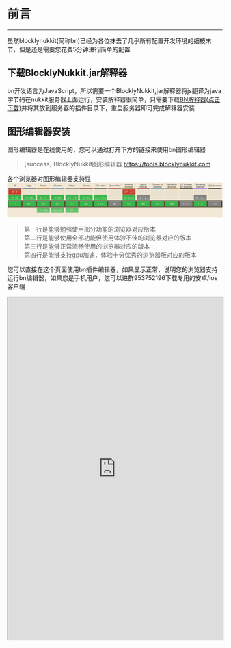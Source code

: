 # 前言         
*********         
虽然blocklynukkit(简称bn)已经为各位抹去了几乎所有配置开发环境的细枝末节，但是还是需要您花费5分钟进行简单的配置         
## 下载BlocklyNukkit.jar解释器         
bn开发语言为JavaScript，所以需要一个BlocklyNukkit,jar解释器将js翻译为java字节码在nukkit服务器上面运行，安装解释器很简单，只需要下载[BN解释器\(点击下载\)](https://tools.blocklynukkit.com/BlocklyNukkit.jar)并将其放到服务器的插件目录下，重启服务器即可完成解释器安装           
## 图形编辑器安装         
图形编辑器是在线使用的，您可以通过打开下方的链接来使用bn图形编辑器         
>[success] BlocklyNukkit图形编辑器 https://tools.blocklynukkit.com         
         
各个浏览器对图形编辑器支持性         
![](../images/screenshot_1590304987951.png)         
> 第一行是能够勉强使用部分功能的浏览器对应版本         
> 第二行是能够使用全部功能但使用体验不佳的浏览器对应的版本         
> 第三行是能够正常流畅使用的浏览器对应的版本         
> 第四行是能够支持gpu加速，体验十分优秀的浏览器版对应的版本         
         
您可以直接在这个页面使用bn插件编辑器，如果显示正常，说明您的浏览器支持运行bn编辑器，如果您是手机用户，您可以进群953752196下载专用的安卓/ios客户端         
<iframe src="https://tools.blocklynukkit.com" width="100%" height="800px"></iframe>         
